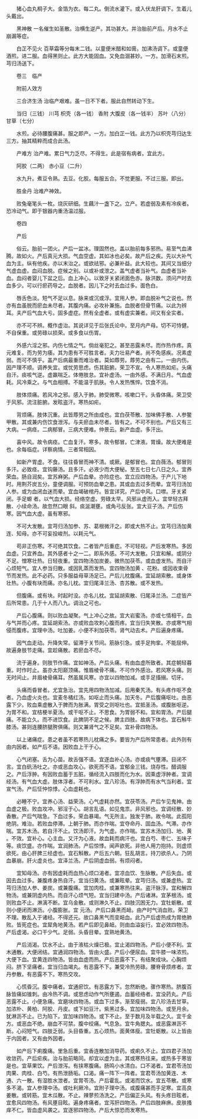 <!-- { "loadSidebar": true } -->
　　猪心血丸桐子大。金箔为衣。每二丸。倒流水灌下。或入伏龙肝调下。生着儿头戴出。

　　黑神散 一名催生如圣散。治横生逆产。其功甚大。并治胎前产后。月水不止崩漏等症。

　　白芷不见火 百草霜等分每末二钱。以童便米醋和如膏。加沸汤调下。或童便酒煎。进二服。血得黑则止。此方大能固血。又免血涸甚妙。一方。加滑石末煎。芎归汤送下。

　　卷三　临产

　　附前人效方

　　三合济生汤 治临产艰难。虽一日不下者。服此自然转动下生。

　　当归（三钱） 川芎 枳壳（各一钱） 香附 大腹皮（各一钱半） 苏叶（八分） 甘草（七分）

　　水煎。必待腰腹痛甚。服之即产。一方。加白芷一钱。此方乃以枳壳芎归达生三方。抽其精粹而成合此汤。

　　产难方 治产难。累日气力乏尽。不得生。此是宿有病者。宜此方。

　　阿胶（二两） 赤小豆（二升）

　　水九升。煮豆令熟。去豆。化胶。每服五合。不觉更服。不过三服。即出。

　　胜金丹 治难产神效。

　　败兔毫笔头一枚。烧灰研细。生藕汁一盏下之。立产。若虚弱及素有冷疾者。恐冷动气。即于银器内重汤温过服。

　　卷四

　　产后

　　俗云。胎前一团火。产后一盆冰。理固然也。盖以胎前每多邪热。易至气血沸腾。故如火。产后真元大损。气血空虚。其如冰也必矣。故产后之疾。先以大补气血为主。纵有他疾。亦以末治之。或欲祛邪。必兼补益。此大较也。其间又当细分气虚血虚。血闷血脱。症候之别。以或补或泄之。盖气虚者当补气。血虚者当补血。血闷者婴儿下盆之后。血上冲心。以致牙关紧闭面色赤。脉洪数。须问产时去血多少。可以行瘀药导之。血脱者。因儿下之时去血过多。面色白。

　　唇舌色淡。短气不足以息。脉来或沉或浮。宜用人参。即血脱补气之说也。然亦有血虽脱而瘀血未尽者。其腹内痛。必攻补兼施。血脱者但骨节痛。以此为辨耳。夫产后气血大亏。固多虚症。然有全虚者。或有虚实兼者。间又有全实者。

　　亦不可不辨。概作虚治。其说详见于后张氏论中。至月内产母。切不可恃健。不自保重。或劳碌以损荣。或多食以伤胃。

　　外感六淫之邪。内伤七情之气。倘丝毫犯之。甚至恶露未尽。而作热作疼。真元难复。而为劳为痿。其为患有不可胜言者。夫力壮易产者。尚不免感疾。况素虚弱。而可不慎乎。盖产后病最重而难治者。莫如蓐劳。蓐劳之由有二。一由内伤。因产理不顺。调养失宜。或忧劳思虑。伤其脏腑。荣卫不宣。令人寒热如疟。头痛自汗。痰咳气逆。虚羸喘乏。体倦肢怠。宜补虚汤。一由外感。不满日月。气血虚耗。风冷乘之。与气血相搏。不能温于肌肤。令人发热憔悴。饮食不消。

　　肢体烦痛。若风冷之邪。感入于肺。肺受微寒。咳嗽口干。头昏体痛。荣卫受于风邪。流注脏腑。发眩盗汗。寒热如疟。

　　背烦痛。肢体沉重。此皆蓐劳之所由成也。宜白茯苓散、加味佛手散、人参鳖甲散。其或兼内伤饮食泄泻。与夫瘀血未尽者。皆有之。不可不别也。产后又有三大病。一病痉。二病郁冒。三病大便难。仲景云。新产血虚。多汗出。

　　喜中风。故令病痉。亡血复汗。寒多。故令郁冒。亡津液。胃燥。故大便难是也。余每临症。详察病情。三者常相因。

　　如新产胃虚。不食。往往昏冒而神不清。或厥。是郁冒也。宜白薇汤。郁冒则多汗。必致痉。宜钩藤汤。且多汗。必液少而大便秘。至五七日七八日之久。宜养荣血。肠自润矣。宜苏麻粥。产后血晕。亦险症也。宜立应四物汤。于产儿下地时。用荆芥炭五分。童便调服。可预防血晕之患。其或血去过多而晕。宜芎归汤加人参。或为血闭血迷而晕。宜血竭破棺丹。皆宜详究。产后中风。口噤。牙关紧闭。手足螈 者。以气血大损。经络空虚。劳碌太早。风邪从虚而入。宜举轻古拜散、小续命汤。故忽然口眼 斜。痰涎潮壅。或角弓反张。宜大豆子汤。产后伤寒。因气血大虚。虽有寒邪。

　　不可大发散。宜芎归汤加参、苏、葛根微汗之。即或大热不止。宜芎归汤加黄连、知母。亦不可妄投峻剂。以耗元气。

　　苟非正伤寒。不可绝其饮食。二者皆产后重症。不可轻视。产后发寒热。多因血虚。只宜养血。其外感者十之一二。即系外感。不可大发散。只宜和解。或阴分不足。憎寒壮热。日轻夜重。宜四物汤加炭姜。微热加茯苓。或血虚发热。而自汗心烦短气。宜人参当归散。或因乳蒸而发热。宜四物汤加黄 、花粉。或因收束骨节而发热。此不必药。只多服益母草汤足已。产后儿枕腹痛。宜延胡索散。或身体壮热。小腹有块而痛。亦名儿枕。宜归尾泽兰汤、杏苏散。或不发热。

　　但腹痛。或有块。时起时没。亦名儿枕。宜延胡索散、归尾泽兰汤。二症皆产后所常患。几于十人而八九。调治之可也。

　　产后心腹痛。则以败血凝聚。气上冲心之故。宜大岩蜜汤。亦或七情相干。血与气并而心疼。宜延胡索汤。亦或败血攻刺心腹而疼。宜当归失笑散。亦或寒气相侵而腹疼。宜理中汤。吐加姜。小便不利加茯苓。肾气动去术。产后遍身疼痛。

　　因气血走动。升降失常。留滞于关节间。筋脉引急。或手足拘挛。不能屈伸。故遍身肢节走痛。宜趁痛散。若瘀血不尽。

　　流于遍身。则肢节作痛。宜如神汤。产后头痛。有由血虚所致者。其症朝轻暮重。时作时止。虽亦太阳巅顶痛。惟眉棱骨不痛。不可作外感治。若风寒头痛。则无时间止。并眉棱骨痛耳。然虽属风寒。亦宜以四物加减。或手足搐搦。切牙。

　　头痛而昏冒者。尤宜急治。宜先用四物汤加减。后用秦艽汤。有头疼作呕不食者。乃血虚火炎也。宜麦冬橘红汤。如呕止而头痛。加天冬。产后腹痛呕吐。由恶露下少。败血乘虚散入于脾而为胀满。胃受之则呕吐也。宜抵圣汤。或腹胀呕逆。为胃不和。宜桔梗半夏汤。或干呕不止。不思食。为胃弱不和。宜和胃汤。产后腿痛。不能立久。而不进饮食。此脾阴不足之候。脾主四肢。故病下体也。宜石斛牛膝汤。甚则连腰脐腿胯俱痛。则又兼肾气之不足矣。宜补骨四物汤。

　　以上诸痛症。患之者虽不若寒热儿枕痛之多。要皆为产后所常患者。此外则有由内因者。如产后不语。因败血上干于心。

　　心气闭塞。舌为心苗。故舌强不语。宜逐血补心汤。亦或痰气壅滞。目闭不言。宜白矾汤吐之。亦或恶血攻心。欲死而不语。宜郁金三钱。烧存性。醋调服之。产后浮肿。有因败血蓄于五脏。循经流入四肢而化为水。因乘虚浮肿者。宜调经汤。有气血大虚。肢体浮者。不可利水。宜八珍汤。有浮肿而有水气当利者。宜宣气汤。产后怔忡惊悸。心血虚耗也。

　　必睡不宁。宜养心汤、益荣汤。心气虚耗亦然。宜茯苓汤。产后乍见鬼神。由血虚之极。败血攻冲。邪淫于心。胡言乱语。如见鬼祟。非风邪也。宜调经散、妙香散。产后气喘急。下血过多。荣血暴竭。气无所主。独发于肺。故令喘。此孤阳绝阴。难治。若败血停滞。上朝于肺。而亦作喘。宜夺命丹、固血汤。气滞。亦作喘。宜苏木汤。若自汗不止。饮汤即汗。为气虚。亦作喘。宜苏木汤加归、地、黄 。不效。宜补心。心主血。又汗为心液。故血耗而病汗也。宜白芍、枣仁、五味子等。痰饮盛。亦作喘。宜润肺汤。产后惊悸。闻声欲死。非他人用力抱持。则虚烦欲死。由心肝脾三经虚也。宜石斛散。产后五六朝。狂乱胡言。持刀欲杀人。乃阴血暴崩。肝火虚炎也。宜泽兰汤。产后阴虚血弱。有烦闷者。

　　宜知母汤。亦有因虚耗而血热心烦口渴者。宜凉血饮、生脉散。产后失血。或因去血过多。兼腹疼身热自汗。宜当归黄汤。或兼眩晕。宜芎归汤。或兼虚热。宜芎归汤加人参、姜炭。或兼腹痛。宜加肉桂。或兼寒热往来。盗汗脉浮。宜和解四物汤。或兼阴虚内热。而自汗心烦气短。宜当归建中汤。产后诸淋。宜茅根汤。或则败血不止。淋漓不断。宜乌金散。或则淋久不止。四肢沉困无力。宜牡蛎散。或则小便闭而淋沥。小腹膨胀。宜 元汤。产后口鼻黑而衄。由产时气消血败。荣卫不理。散乱入于诸经。不得还元。故口鼻黑气而变衄血。此乃产后虚热成为胃绝肺败。皆死症也。宜犀角地黄汤。若产后即见鼻衄。则由血溢妄行。宜必效四物汤。产后虚渴。必口干少气。足弱。头昏目晕。宜熟地黄汤。

　　产后消渴。饮水不止。由于液枯火燥已极。宜止渴四物汤。产后小便不利。宜木通散。大便闭结。宜通润四物汤。皆由火盛。产后小便尿血。宜牛膝一味浓煎。大便下血。宜黄连四物汤。皆由血虚而热。产后恶露不下。有结聚成块。心胸烦闷。脐下坚痛者。宜当归血竭丸。有恶露不下。兼受冷热劳碌。腰脊骨烦疼者。宜丹参散。有恶露不下。寒热交攻。

　　心慌昏沉。腹中痛者。宜通瘀饮。有恶露方下。忽然断绝。骤作寒热。脐腹百脉皆痛如锥刺。由冷热不调。或思虑动作气所壅遏。血蓄经络者。宜没药丸。产后恶露不止。小便急痛。宜磨块四物汤。或血下过多。渐至瘦弱。宜八珍汤去甘草。加浓朴、黄柏、阿胶、丹皮。或下如豆汁。紫黑过多。宜加味四物汤。或至月余。犹淋沥不止。已为陷下。宜加味四物汤。或下不止。至于数月及半载之久。宜千金方。或恶血不绝。崩血不可禁。腹中绞痛。气息急。宜牛角腮丸。或恶露淋沥不断。心闷短气。四肢乏弱。头目昏重。五心烦热。面黄体瘦。宜牡蛎散。以上皆由于内因者。又有由外因者。

　　如产后下痢腹痛。里急后重。宜香连散加消导药。或痢久不止。宜四君子汤加收敛药。产后疟疾。治与胎前略同。却宜以虚为主。其或寒热往来。或热多于寒皆是也。宜草果饮。产后泄泻。有挟寒腹痛。肠鸣小水清白。口不渴者。宜君苓汤加肉果、肉桂、白芍。有热泄肠垢。口渴。痛一阵下一阵者。宜君苓汤加黄连、木通、六一散。有湿胜水泄者。宜胃苓汤。产后霍乱。或渴而饮水。宜五苓散。或寒多不渴。宜人参理中汤。或吐利厥冷。宜附子理中汤。或腹痛甚而手足寒。宜高良姜散。或转筋。宜木瓜散。不止。辣蓼煎汤洗之。产后偏正头风。有头疼目眩者。宜愈风四物汤。有风壅目眩。遍身疼痛者。宜泻肝四物汤。产后四肢麻痹。皮肤搔痒不仁。皆血虚风袭之。宜逐邪四物汤。产后大惊恐而发寒热。

